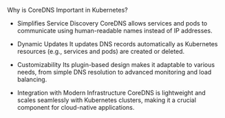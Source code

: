 Why is CoreDNS Important in Kubernetes?

- Simplifies Service Discovery
CoreDNS allows services and pods to communicate using human-readable names instead of IP addresses.

- Dynamic Updates
It updates DNS records automatically as Kubernetes resources (e.g., services and pods) are created or deleted.

- Customizability
Its plugin-based design makes it adaptable to various needs, from simple DNS resolution to advanced monitoring and load balancing.

- Integration with Modern Infrastructure
CoreDNS is lightweight and scales seamlessly with Kubernetes clusters, making it a crucial component for cloud-native applications.